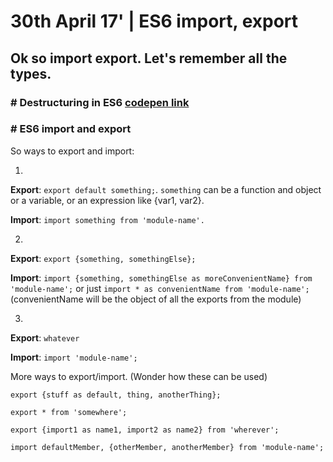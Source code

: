 # 30th April 17' | ES6 import, export

## Ok so import export. Let's remember all the types.

### # Destructuring in ES6 [codepen link](http://codepen.io/kumar935/pen/JNNXvL)

### # ES6 import and export

So ways to export and import:


1.

__Export__: `export default something;`. `something` can be a function and object or a variable, or an expression like {var1, var2}.

__Import__: `import something from 'module-name'.`


2.

__Export__: `export {something, somethingElse};`

__Import__: `import {something, somethingElse as moreConvenientName} from 'module-name';` or just `import * as convenientName from 'module-name';` (convenientName will be the object of all the exports from the module)


3.

__Export__: `whatever`

__Import__: `import 'module-name';`


More ways to export/import. (Wonder how these can be used)

`export {stuff as default, thing, anotherThing};`

`export * from 'somewhere';`

`export {import1 as name1, import2 as name2} from 'wherever';`

`import defaultMember, {otherMember, anotherMember} from 'module-name';`






